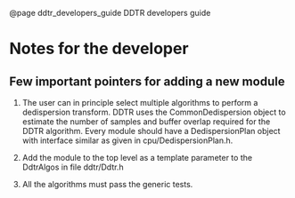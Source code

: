 @page ddtr_developers_guide DDTR developers guide
# Notes for the developer
## Few important pointers for adding a new module
1. The user can in principle select multiple algorithms to perform a dedispersion transform. DDTR uses the CommonDedispersion object to estimate the number of samples and buffer overlap required for the DDTR algorithm. Every module should have a DedispersionPlan object with interface similar as given in cpu/DedispersionPlan.h.

2. Add the module to the top level as a template parameter to the DdtrAlgos in file ddtr/Ddtr.h

3. All the algorithms must pass the generic tests.
